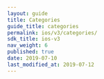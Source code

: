 ```yaml
---
layout: guide
title: Categories
guide_title: categories
permalink: ios/v3/categories/
sdk_title: ios-v3
nav_weight: 6
published: true
date: 2019-07-10
last_modified_at: 2019-07-12
---
```

